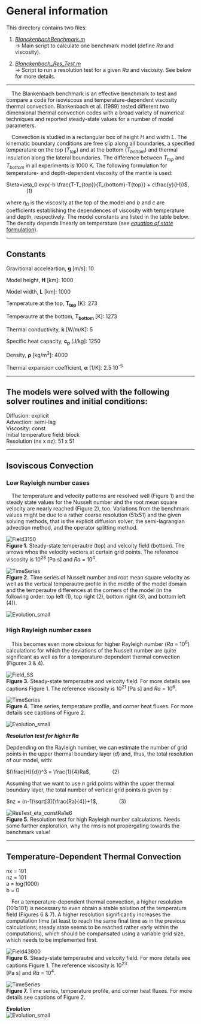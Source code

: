 # General information 

This directory contains two files: 

1. [*BlanckenbachBenchmark.m*](https://github.com/LukasFuchs/FDCSGm/blob/main/Benchmark/Blanckenbach/BlanckenbachBenchmark.m)<br>
     -> Main script to calculate one benchmark model (define *Ra* and viscosity). 
   
2. [*Blanckenbach_Res_Test.m*](https://github.com/LukasFuchs/FDCSGm/blob/main/Benchmark/Blanckenbach/Blanckenbach_Res_Test.m)<br>
     -> Script to run a resolution test for a given *Ra* and viscosity. See below for more details. 

-------------------------------------------------------------

&emsp;The Blankenbach benchmark is an effective benchmark to test and compare a code for isoviscous and temperature-dependent viscosity thermal convection. Blankenbach et al. (1989) tested different two dimensional thermal convection codes with a broad variety of numerical techniques and reported steady-state values for a number of model parameters. 

&emsp;Convection is studied in a rectangular box of height *H* and width *L*. The kinematic boundary conditions are free slip along all boundaries, a specified temperature on the top (*T<sub>top</sub>*) and at the bottom (*T<sub>bottom</sub>*) and thermal insulation along the lateral boundaries. The difference between *T<sub>top</sub>* and *T<sub>bottom</sub>* in all experiments is 1000 K. The following formulation for temperature- and depth-dependent viscosity of the mantle is used: 

$\eta=\eta_0 exp(-b \frac{T-T_{top}}{T_{bottom}-T{top}} + c\frac{y}{H})$, &emsp; &emsp; &emsp; (1)

where $\eta_0$ is the viscosity at the top of the model and *b* and *c* are coefficients establishing the dependences of viscosity with temperature and depth, respectively. The model constants are listed in the table below. The density depends linearly on temperature (see [*equation of state* formulation](https://github.com/LukasFuchs/FDCSGm/tree/main/StokesProblem#equation-of-state)). 

--------------------------------------------------------------

## **Constants**
Gravitional acceleartion, **g** [m/s]: 10

Model height, **H** [km]: 1000

Model width, **L** [km]: 1000

Temperature at the top, **T<sub>top</sub>** [K]: 273

Temperautre at the bottom, **T<sub>bottom</sub>** [K]: 1273

Thermal conductivity, **k** [W/m/K]: 5

Specific heat capacity, **c<sub>p</sub>** [J/kg]: 1250

Density, **ρ** [kg/m<sup>3</sup>]: 4000

Thermal expansion coefficient, **α** [1/K]:	2.5∙10<sup>-5</sup>

--------------------------------------------------------------

## **The models were solved with the following solver routines and initial conditions:**

Diffusion: explicit<br>
Advection: semi-lag<br>
Viscosity: const<br>
Initial temperature field: block<br>
Resolution (nx x nz): 51 x 51<br>

--------------------------------------------------------------

## Isoviscous Convection

### Low Rayleigh number cases

&emsp;The temperature and velocity patterns are resolved well (Figure 1) and the steady state values for the Nusselt number and the root mean square velocity are nearly reached (Figure 2), too. Variations from the benchmark values might be due to a rather coarse resolution (51x51) and the given solving methods, that is the explicit diffusion solver, the semi-lagrangian advection method, and the operator splitting method. 

![Field3150](https://github.com/LukasFuchs/FDCSGm/assets/25866942/0c34c0a8-2e05-4ead-9c6d-a85a92b1a3b3)<br>
**Figure 1.** Steady-state temperautre (top) and velcoity field (bottom). The arrows whos the velocity vectors at certain grid points. The reference viscosity is 10<sup>23</sup> [Pa s] and *Ra* = 10<sup>4</sup>.

![TimeSeries](https://github.com/LukasFuchs/FDCSGm/assets/25866942/7e7863a1-9360-41af-94a9-58f26065bb37)<br>
**Figure 2.** Time series of Nusselt number and root mean square velocity as well as the vertical temperautre profile in the middle of the model domain and the temperautre differences at the corners of the model (in the following order: top left (1), top right (2), bottom right (3), and bottom left (4)).

![Evolution_small](https://github.com/LukasFuchs/FDCSGm/assets/25866942/fb4f6e36-29d7-4f2a-affa-3bca238ae59d)<br>

### High Rayleigh number cases

&emsp;This becomes even more obvious for higher Rayleigh number (*Ra* = 10<sup>6</sup>) calculations for which the deviations of the Nusselt number are quite significant as well as for a temperature-dependent thermal convection (Figures 3 & 4).

![Field_SS](https://github.com/LukasFuchs/FDCSGm/assets/25866942/24db94dd-0c7d-4566-aac3-49a995cd3ff0)<br>
**Figure 3.** Steady-state temperautre and velcoity field. For more details see captions Figure 1. The reference viscosity is 10<sup>21</sup> [Pa s] and *Ra* = 10<sup>6</sup>.

![TimeSeries](https://github.com/LukasFuchs/FDCSGm/assets/25866942/0d87a365-3347-40a6-83d1-150ea76f34cd)<br>
**Figure 4.** Time series, temperature profile, and corner heat fluxes. For more details see captions of Figure 2.

![Evolution_small](https://github.com/LukasFuchs/FDCSGm/assets/25866942/2cf47636-250b-4494-9f8c-c27fb24aac47)

***Resolution test for higher Ra***

Depdending on the Rayleigh number, we can estimate the number of grid points in the upper thermal boundary layer (*d*) and, thus, the total resolution of our model, with:

$(\frac{H}{d})^3 = \frac{1}{4}Ra$, &emsp; &emsp; &emsp; (2)

Assuming that we want to use *n* grid points within the upper thermal boundary layer, the total number of vertical grid points is given by : 

$nz = (n-1)\sqrt[3]{\frac{Ra}{4}}+1$, &emsp; &emsp; &emsp; (3)

![ResTest_eta_constRa1e6](https://github.com/LukasFuchs/FDCSGm/assets/25866942/29b92c83-ddb2-498b-a0fb-c3ca3da6f24a)<br>
**Figure 5.** Resolution test for high Rayleigh number calculations. Needs some further exploration, why the rms is not propergating towards the benchmark value!

--------------------------------------------------------------

## Temperature-Dependent Thermal Convection

nx = 101<br>
nz = 101<br>
a = log(1000)<br>
b = 0

&emsp;For a temperature-dependent thermal convection, a higher resolution (101x101) is necessary to even obtain a stable solution of the temperature field (Figures 6 & 7). A higher resolution significantly increases the computation time (at least to reach the same final time as in the previous calculations; steady state seems to be reached rather early within the computations), which should be compansated using a variable grid size, which needs to be implemented first. 

![Field43800](https://github.com/LukasFuchs/FDCSGm/assets/25866942/d0c64608-e208-4ac3-912b-890e939a1644)<br>
**Figure 6.**  Steady-state temperautre and velcoity field. For more details see captions Figure 1. The reference viscosity is 10<sup>23</sup><br> [Pa s] and *Ra* = 10<sup>4</sup>.

![TimeSeries](https://github.com/LukasFuchs/FDCSGm/assets/25866942/a8d16cfe-739b-4233-be88-e06bb98a753f)<br>
**Figure 7.** Time series, temperature profile, and corner heat fluxes. For more details see captions of Figure 2.

***Evolution***<br>
![Evolution_small](https://github.com/LukasFuchs/FDCSGm/assets/25866942/6dd49bc4-258c-4334-8d90-513984750067)<br>

